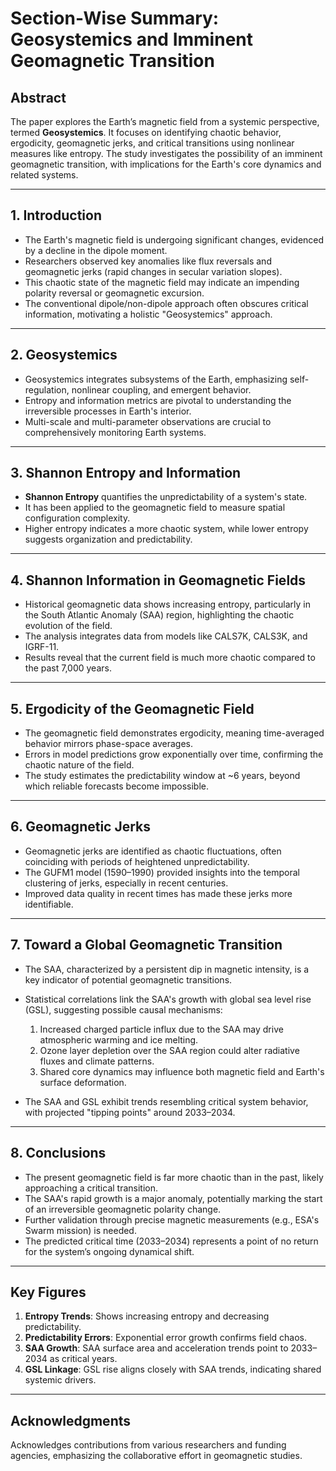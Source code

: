 # Section-Wise Summary: Geosystemics and Imminent Geomagnetic Transition

## Abstract
The paper explores the Earth’s magnetic field from a systemic perspective, termed **Geosystemics**. It focuses on identifying chaotic behavior, ergodicity, geomagnetic jerks, and critical transitions using nonlinear measures like entropy. The study investigates the possibility of an imminent geomagnetic transition, with implications for the Earth's core dynamics and related systems.

---

## 1. Introduction
- The Earth's magnetic field is undergoing significant changes, evidenced by a decline in the dipole moment.
- Researchers observed key anomalies like flux reversals and geomagnetic jerks (rapid changes in secular variation slopes).
- This chaotic state of the magnetic field may indicate an impending polarity reversal or geomagnetic excursion.
- The conventional dipole/non-dipole approach often obscures critical information, motivating a holistic "Geosystemics" approach.

---

## 2. Geosystemics
- Geosystemics integrates subsystems of the Earth, emphasizing self-regulation, nonlinear coupling, and emergent behavior.
- Entropy and information metrics are pivotal to understanding the irreversible processes in Earth's interior.
- Multi-scale and multi-parameter observations are crucial to comprehensively monitoring Earth systems.

---

## 3. Shannon Entropy and Information
- **Shannon Entropy** quantifies the unpredictability of a system's state.
- It has been applied to the geomagnetic field to measure spatial configuration complexity.
- Higher entropy indicates a more chaotic system, while lower entropy suggests organization and predictability.

---

## 4. Shannon Information in Geomagnetic Fields
- Historical geomagnetic data shows increasing entropy, particularly in the South Atlantic Anomaly (SAA) region, highlighting the chaotic evolution of the field.
- The analysis integrates data from models like CALS7K, CALS3K, and IGRF-11.
- Results reveal that the current field is much more chaotic compared to the past 7,000 years.

---

## 5. Ergodicity of the Geomagnetic Field
- The geomagnetic field demonstrates ergodicity, meaning time-averaged behavior mirrors phase-space averages.
- Errors in model predictions grow exponentially over time, confirming the chaotic nature of the field.
- The study estimates the predictability window at ~6 years, beyond which reliable forecasts become impossible.

---

## 6. Geomagnetic Jerks
- Geomagnetic jerks are identified as chaotic fluctuations, often coinciding with periods of heightened unpredictability.
- The GUFM1 model (1590–1990) provided insights into the temporal clustering of jerks, especially in recent centuries.
- Improved data quality in recent times has made these jerks more identifiable.

---

## 7. Toward a Global Geomagnetic Transition
- The SAA, characterized by a persistent dip in magnetic intensity, is a key indicator of potential geomagnetic transitions.
- Statistical correlations link the SAA's growth with global sea level rise (GSL), suggesting possible causal mechanisms:
  1. Increased charged particle influx due to the SAA may drive atmospheric warming and ice melting.
  2. Ozone layer depletion over the SAA region could alter radiative fluxes and climate patterns.
  3. Shared core dynamics may influence both magnetic field and Earth's surface deformation.

- The SAA and GSL exhibit trends resembling critical system behavior, with projected "tipping points" around 2033–2034.

---

## 8. Conclusions
- The present geomagnetic field is far more chaotic than in the past, likely approaching a critical transition.
- The SAA's rapid growth is a major anomaly, potentially marking the start of an irreversible geomagnetic polarity change.
- Further validation through precise magnetic measurements (e.g., ESA's Swarm mission) is needed.
- The predicted critical time (2033–2034) represents a point of no return for the system’s ongoing dynamical shift.

---

## Key Figures
1. **Entropy Trends**: Shows increasing entropy and decreasing predictability.
2. **Predictability Errors**: Exponential error growth confirms field chaos.
3. **SAA Growth**: SAA surface area and acceleration trends point to 2033–2034 as critical years.
4. **GSL Linkage**: GSL rise aligns closely with SAA trends, indicating shared systemic drivers.

---

## Acknowledgments
Acknowledges contributions from various researchers and funding agencies, emphasizing the collaborative effort in geomagnetic studies.

